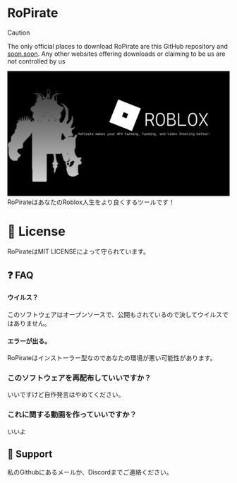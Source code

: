 
# RoPirate
> [!CAUTION]
> The only official places to download RoPirate are this GitHub repository and [soon.soon](). Any other websites offering downloads or claiming to be us are not controlled by us


![img.png](README/img.png)
RoPirateはあなたのRoblox人生をより良くするツールです！

# 📝 License
RoPirateはMIT LICENSEによって守られています。

## ❓️ FAQ

#### ウイルス？

このソフトウェアはオープンソースで、公開もされているので決してウイルスではありません。

#### エラーが出る。

RoPirateはインストーラー型なのであなたの環境が悪い可能性があります。

### このソフトウェアを再配布していいですか？

いいですけど自作発言はやめてください。

### これに関する動画を作っていいですか？

いいよ

## 📨 Support

私のGithubにあるメールか、Discordまでご連絡ください。
